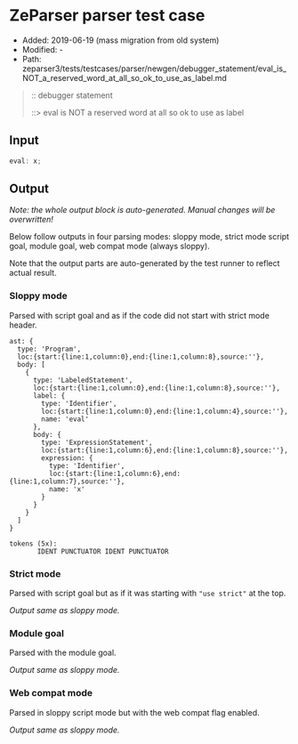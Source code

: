 # ZeParser parser test case

- Added: 2019-06-19 (mass migration from old system)
- Modified: -
- Path: zeparser3/tests/testcases/parser/newgen/debugger_statement/eval_is_NOT_a_reserved_word_at_all_so_ok_to_use_as_label.md

> :: debugger statement
>
> ::> eval is NOT a reserved word at all so ok to use as label

## Input

`````js
eval: x;
`````

## Output

_Note: the whole output block is auto-generated. Manual changes will be overwritten!_

Below follow outputs in four parsing modes: sloppy mode, strict mode script goal, module goal, web compat mode (always sloppy).

Note that the output parts are auto-generated by the test runner to reflect actual result.

### Sloppy mode

Parsed with script goal and as if the code did not start with strict mode header.

`````
ast: {
  type: 'Program',
  loc:{start:{line:1,column:0},end:{line:1,column:8},source:''},
  body: [
    {
      type: 'LabeledStatement',
      loc:{start:{line:1,column:0},end:{line:1,column:8},source:''},
      label: {
        type: 'Identifier',
        loc:{start:{line:1,column:0},end:{line:1,column:4},source:''},
        name: 'eval'
      },
      body: {
        type: 'ExpressionStatement',
        loc:{start:{line:1,column:6},end:{line:1,column:8},source:''},
        expression: {
          type: 'Identifier',
          loc:{start:{line:1,column:6},end:{line:1,column:7},source:''},
          name: 'x'
        }
      }
    }
  ]
}

tokens (5x):
       IDENT PUNCTUATOR IDENT PUNCTUATOR
`````

### Strict mode

Parsed with script goal but as if it was starting with `"use strict"` at the top.

_Output same as sloppy mode._

### Module goal

Parsed with the module goal.

_Output same as sloppy mode._

### Web compat mode

Parsed in sloppy script mode but with the web compat flag enabled.

_Output same as sloppy mode._

